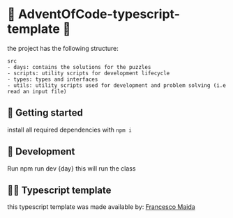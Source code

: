 # 🎄 AdventOfCode-typescript-template 🎄

the project has the following structure:

```
src
- days: contains the solutions for the puzzles
- scripts: utility scripts for development lifecycle
- types: types and interfaces
- utils: utility scripts used for development and problem solving (i.e read an input file)
```

## 🚀 Getting started

install all required dependencies with `npm i`


## 🔧 Development

Run npm run dev {day} this will run the class

## 👨👩 Typescript template
this typescript template was made available by:
[Francesco Maida](https://edge33.github.io)
